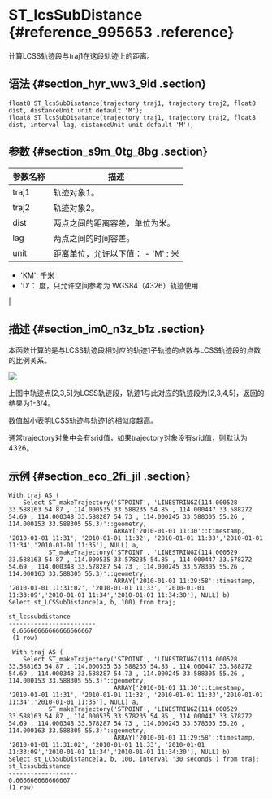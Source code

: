 # ST\_lcsSubDistance {#reference_995653 .reference}

计算LCSS轨迹段与traj1在这段轨迹上的距离。

## 语法 {#section_hyr_ww3_9id .section}

``` {#codeblock_qze_m6d_zzj}
float8 ST_lcsSubDisatance(trajectory traj1, trajectory traj2, float8 dist, distanceUnit unit default 'M');
float8 ST_lcsSubDisatance(trajectory traj1, trajectory traj2, float8 dist, interval lag, distanceUnit unit default 'M');
```

## 参数 {#section_s9m_0tg_8bg .section}

|参数名称|描述|
|----|--|
|traj1|轨迹对象1。|
|traj2|轨迹对象2。|
|dist|两点之间的距离容差，单位为米。|
|lag|两点之间的时间容差。|
|unit|距离单位，允许以下值： -   'M' : 米
-   'KM': 千米
-   'D'： 度，只允许空间参考为 WGS84（4326）轨迹使用

 |

## 描述 {#section_im0_n3z_b1z .section}

本函数计算的是与LCSS轨迹段相对应的轨迹1子轨迹的点数与LCSS轨迹段的点数的比例关系。

![](http://static-aliyun-doc.oss-cn-hangzhou.aliyuncs.com/assets/img/803703/156739408450874_zh-CN.png)

上图中轨迹点\[2,3,5\]为LCSS轨迹段，轨迹1与此对应的轨迹段为\[2,3,4,5\]，返回的结果为1-3/4。

数值越小表明LCSS轨迹与轨迹1的相似度越高。

通常trajectory对象中会有srid值，如果trajectory对象没有srid值，则默认为4326。

## 示例 {#section_eco_2fi_jil .section}

``` {#codeblock_7q2_clf_y20}
With traj AS (
    Select ST_makeTrajectory('STPOINT', 'LINESTRINGZ(114.000528 33.588163 54.87 , 114.000535 33.588235 54.85 , 114.000447 33.588272 54.69 , 114.000348 33.588287 54.73 , 114.000245 33.588305 55.26 , 114.000153 33.588305 55.3)'::geometry,
                             ARRAY['2010-01-01 11:30'::timestamp, '2010-01-01 11:31', '2010-01-01 11:32', '2010-01-01 11:33','2010-01-01 11:34','2010-01-01 11:35'], NULL) a,
           ST_makeTrajectory('STPOINT', 'LINESTRINGZ(114.000529 33.588163 54.87 , 114.000535 33.578235 54.85 , 114.000447 33.578272 54.69 , 114.000348 33.578287 54.73 , 114.000245 33.578305 55.26 , 114.000163 33.588305 55.3)'::geometry,
                             ARRAY['2010-01-01 11:29:58'::timestamp, '2010-01-01 11:31:02', '2010-01-01 11:33', '2010-01-01 11:33:09','2010-01-01 11:34','2010-01-01 11:34:30'], NULL) b)
Select st_LCSSubDistance(a, b, 100) from traj;

st_lcssubdistance 
------------------------
 0.66666666666666666667 
 (1 row)

 With traj AS (
    Select ST_makeTrajectory('STPOINT', 'LINESTRINGZ(114.000528 33.588163 54.87 , 114.000535 33.588235 54.85 , 114.000447 33.588272 54.69 , 114.000348 33.588287 54.73 , 114.000245 33.588305 55.26 , 114.000153 33.588305 55.3)'::geometry,
                             ARRAY['2010-01-01 11:30'::timestamp, '2010-01-01 11:31', '2010-01-01 11:32', '2010-01-01 11:33','2010-01-01 11:34','2010-01-01 11:35'], NULL) a,
           ST_makeTrajectory('STPOINT', 'LINESTRINGZ(114.000529 33.588163 54.87 , 114.000535 33.578235 54.85 , 114.000447 33.578272 54.69 , 114.000348 33.578287 54.73 , 114.000245 33.578305 55.26 , 114.000163 33.588305 55.3)'::geometry,
                             ARRAY['2010-01-01 11:29:58'::timestamp, '2010-01-01 11:31:02', '2010-01-01 11:33', '2010-01-01 11:33:09','2010-01-01 11:34','2010-01-01 11:34:30'], NULL) b)
Select st_LCSSubDistance(a, b, 100, interval '30 seconds') from traj;
st_lcssubdistance 
-------------------
0.666666666666667
(1 row)
```

